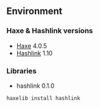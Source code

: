 ## Environment

### Haxe & Hashlink versions

- [Haxe](https://haxe.org/) 4.0.5
- [Hashlink](http://hashlink.haxe.org/) 1.10

### Libraries

- hashlink 0.1.0

```
haxelib install hashlink
```

